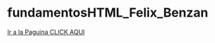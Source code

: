 # fundamentosHTML_Felix_Benzan
<a href="https://fbenzan.github.io/fundamentosHTML_Felix_Benzan" target="_blank"> Ir a la Paguina CLICK AQUI <a/>
